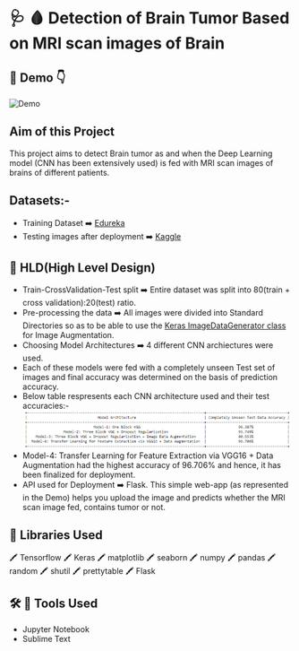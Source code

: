 # :stethoscope: :drop_of_blood: Detection of Brain Tumor Based on MRI scan images of Brain
## :cinema: Demo :point_down:

![Demo](https://github.com/toushalipal6991/BrainTumor_Detection/blob/master/BrainTumorDetection%20-%20Copy.gif)

## Aim of this Project
This project aims to detect Brain tumor as and when the Deep Learning model (CNN has been extensively used) is fed with MRI scan images of brains of different patients.

## Datasets:-
- Training Dataset :arrow_right: [Edureka](https://www.youtube.com/watch?v=7MceDfpnP8k)
- Testing images after deployment :arrow_right: [Kaggle](https://www.kaggle.com/navoneel/brain-mri-images-for-brain-tumor-detection)

## :memo: HLD(High Level Design)
- Train-CrossValidation-Test split :arrow_right: Entire dataset was split into 80(train + cross validation):20(test) ratio.
- Pre-processing the data :arrow_right: All images were divided into Standard Directories so as to be able to use the [Keras ImageDataGenerator class](https://blog.keras.io/building-powerful-image-classification-models-using-very-little-data.html)
for Image Augmentation.
- Choosing Model Architectures :arrow_right: 4 different CNN archiectures were used. 
- Each of these models were fed with a completely unseen Test set of images and final accuracy was determined on the basis of prediction accuracy.
- Below table respresents each CNN architecture used and their test accuracies:-
![Table](https://github.com/toushalipal6991/BrainTumor_Detection/blob/master/AccuracyTable.PNG)
- Model-4: Transfer Learning for Feature Extraction via VGG16 + Data Augmentation had the highest accuracy of 96.706% and hence, it has been finalized for deployment.
- API used for Deployment :arrow_right: Flask. This simple web-app (as represented in the Demo) helps you upload the image and predicts whether the MRI scan image fed, contains tumor or not.

## :file_folder: Libraries Used
:crayon: Tensorflow :crayon: Keras :crayon: matplotlib :crayon: seaborn :crayon: numpy :crayon: pandas :crayon: random :crayon: shutil :crayon: prettytable :crayon: Flask

## :hammer_and_wrench: :toolbox: Tools Used
- Jupyter Notebook
- Sublime Text

